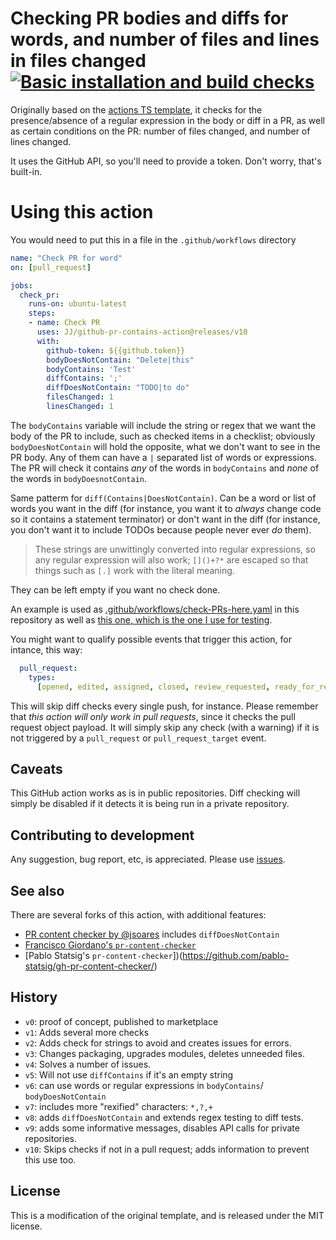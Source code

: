 # Checking PR bodies and diffs for words, and number of files and lines in files changed [![Basic installation and build checks](https://github.com/JJ/github-pr-contains-action/actions/workflows/checkin.yml/badge.svg)](https://github.com/JJ/github-pr-contains-action/actions/workflows/checkin.yml)

Originally based on the [actions TS template](https://github.com/actions/typescript-template), it checks for the presence/absence of a regular expression in the body or diff in a PR, as well as certain conditions on the PR: number of files changed, and number of lines changed.

It uses the GitHub API, so you'll need to provide a token. Don't worry, that's built-in.

# Using this action

You would need to put this in a file in the `.github/workflows` directory

```yaml
name: "Check PR for word"
on: [pull_request]

jobs:
  check_pr:
    runs-on: ubuntu-latest
    steps:
    - name: Check PR
      uses: JJ/github-pr-contains-action@releases/v10
      with:
        github-token: ${{github.token}}
        bodyDoesNotContain: "Delete|this"
        bodyContains: 'Test'
        diffContains: ';'
        diffDoesNotContain: "TODO|to do"
        filesChanged: 1
        linesChanged: 1
```

The `bodyContains` variable will include the string or regex that we want the body of the PR to include, such as checked items in a checklist; obviously `bodyDoesNotContain` will hold the opposite, what we don't want to see in the PR body. Any of them can have a `|` separated list of words or expressions. The PR will check it contains _any_ of the words in `bodyContains` and _none_ of the words in `bodyDoesnotContain`.

Same patterm for `diff(Contains|DoesNotContain)`. Can be a word or list of words you want in the diff (for instance, you want it to _always_ change code so it contains a statement terminator) or don't want in the diff (for instance, you don't want it to include TODOs because people never ever _do_ them).

> These strings are unwittingly converted into regular expressions, so any regular expression will also work; `[]()+?*` are escaped so that things such as `[.]` work with the literal meaning.

They can be left empty if you want no check done.

An example is used as [.github/workflows/check-PRs-here.yaml](.github/workflows/check-PRs-here.yaml) in this repository as well as [this one, which is the one I use for testing](.github/workflows/pr.yaml).

You might want to qualify possible events that trigger this action, for intance, this way:

```yaml
  pull_request:
    types:
      [opened, edited, assigned, closed, review_requested, ready_for_review]
```

This will skip diff checks every single push, for instance. Please remember that _this action will only work in pull requests_, since it checks the pull request object payload. It will simply skip any check (with a warning) if it is not triggered by a `pull_request` or `pull_request_target` event.

## Caveats

This GitHub action works as is in public repositories. Diff checking will simply be disabled if it detects it is being run in a private repository.

## Contributing to development

Any suggestion, bug report, etc, is appreciated. Please use [issues](https://github.com/JJ/github-pr-contains-action/issues).

## See also

There are several forks of this action, with additional features:

- [PR content checker by @jsoares](https://github.com/jsoares/gh-pr-content-checker/) includes `diffDoesNotContain`
- [Francisco Giordano's `pr-content-checker`](https://github.com/francesco-giordano/gh-pr-content-checker)
- [Pablo Statsig's `pr-content-checker`])(https://github.com/pablo-statsig/gh-pr-content-checker/)

## History

- `v0`: proof of concept, published to marketplace
- `v1`: Adds several more checks
- `v2`: Adds check for strings to avoid and creates issues for errors.
- `v3`: Changes packaging, upgrades modules, deletes unneeded files.
- `v4`: Solves a number of issues.
- `v5`: Will not use `diffContains` if it's an empty string
- `v6`: can use words or regular expressions in `bodyContains`/ `bodyDoesNotContain`
- `v7`: includes more "rexified" characters: `*,?,+`
- `v8`: adds `diffDoesNotContain` and extends regex testing to diff tests.
- `v9`: adds some informative messages, disables API calls for private repositories.
- `v10`: Skips checks if not in a pull request; adds information to prevent this use too.

## License

This is a modification of the original template, and is released under
the MIT license.

